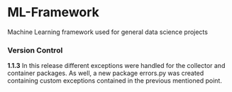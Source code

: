 # ML-Framework
Machine Learning framework used for general data science projects

### Version Control
**1.1.3**
In this release different exceptions were handled for the collector and container packages. As well, a new package errors.py was created containing custom exceptions contained in the previous mentioned point.

